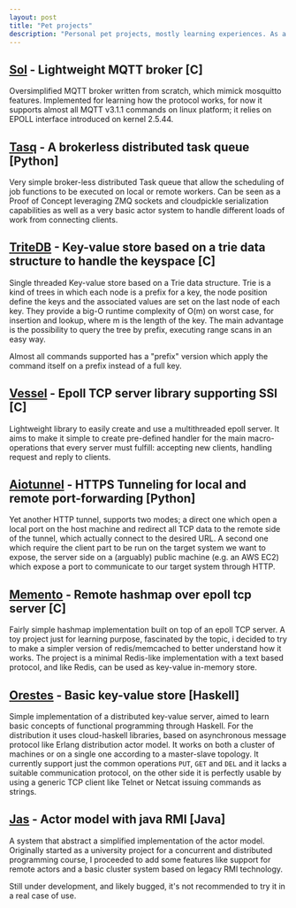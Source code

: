 ```yaml
---
layout: post
title: "Pet projects"
description: "Personal pet projects, mostly learning experiences. As a side note, these are just a part of all the code I produced in the last years, being it for a significant part experimental work."
---
```


<a href="https://github.com/codepr/sol.git" target="_blank" class="pname">Sol</a> - <span class="psub">Lightweight MQTT broker </span><span class="lang"> [C] </span>
----------------------------------------------------------------------
Oversimplified MQTT broker written from scratch, which mimick mosquitto
features. Implemented for learning how the protocol works, for now it supports
almost all MQTT v3.1.1 commands on linux platform; it relies on EPOLL interface
introduced on kernel 2.5.44.

<a href="https://github.com/codepr/tasq.git" target="_blank" class="pname">Tasq</a> - <span class="psub">A brokerless distributed task queue </span><span class="lang"> [Python] </span>
---------------------------------------------------------------------

Very simple broker-less distributed Task queue that allow the scheduling of job
functions to be executed on local or remote workers. Can be seen as a Proof of
Concept leveraging ZMQ sockets and cloudpickle serialization capabilities as
well as a very basic actor system to handle different loads of work from
connecting clients.

<a href="https://github.com/codepr/tritedb.git" target="_blank" class="pname">TriteDB</a> - <span class="psub">Key-value store based on a trie data structure to handle the keyspace</span><span class="lang"> [C] </span>
-------------------------------------------------------------------------

Single threaded Key-value store based on a Trie data structure. Trie is a kind
of trees in which each node is a prefix for a key, the node position define the
keys and the associated values are set on the last node of each key. They
provide a big-O runtime complexity of O(m) on worst case, for insertion and
lookup, where m is the length of the key. The main advantage is the possibility
to query the tree by prefix, executing range scans in an easy way.

Almost all commands supported has a "prefix" version which apply the command
itself on a prefix instead of a full key.

<a href="https://github.com/codepr/vessel.git" target="_blank" class="pname">Vessel</a> - <span class="psub"> Epoll TCP server library supporting SSl </span> <span class="lang"> [C] </span>
-------------------------------------------------------------------------

Lightweight library to easily create and use a multithreaded epoll server. It
aims to make it simple to create pre-defined handler for the main
macro-operations that every server must fulfill: accepting new clients,
handling request and reply to clients.

<a href="https://github.com/codepr/aiotunnel.git" target="_blank" class="pname">Aiotunnel</a> - <span class="psub"> HTTPS Tunneling for local and remote port-forwarding </span> <span class="lang"> [Python] </span>
-------------------------------------------------------------------------------

Yet another HTTP tunnel, supports two modes; a direct one which open a local
port on the host machine and redirect all TCP data to the remote side of the
tunnel, which actually connect to the desired URL. A second one which require
the client part to be run on the target system we want to expose, the server
side on a (arguably) public machine (e.g. an AWS EC2) which expose a port to
communicate to our target system through HTTP.

<a href="https://github.com/codepr/memento.git" target="_blank" class="pname">Memento</a> - <span class="psub"> Remote hashmap over epoll tcp server </span> <span class="lang"> [C] </span>
---------------------------------------------------------------------------

Fairly simple hashmap implementation built on top of an epoll TCP server. A toy
project just for learning purpose, fascinated by the topic, i decided to try to
make a simpler version of redis/memcached to better understand how it works.
The project is a minimal Redis-like implementation with a text based protocol,
and like Redis, can be used as key-value in-memory store.

<a href="https://github.com/codepr/orestes.git" target="_blank" class="pname">Orestes</a> - <span class="psub"> Basic key-value store </span> <span class="lang"> [Haskell] </span>
--------------------------------------------------------------------------

Simple implementation of a distributed key-value server, aimed to learn basic
concepts of functional programming through Haskell. For the distribution it
uses cloud-haskell libraries, based on asynchronous message protocol like
Erlang distribution actor model. It works on both a cluster of machines or on a
single one according to a master-slave topology. It currently support just the
common operations `PUT`, `GET` and `DEL` and it lacks a suitable communication
protocol, on the other side it is perfectly usable by using a generic TCP
client like Telnet or Netcat issuing commands as strings.

<a href="https://github.com/codepr/jas.git" target="_blank" class="pname">Jas</a> - <span class="psub"> Actor model with java RMI </span> <span class="lang"> [Java] </span>
-------------------------------------------------------------------

A system that abstract a simplified implementation of the actor model.
Originally started as a university project for a concurrent and distributed
programming course, I proceeded to add some features like support for remote
actors and a basic cluster system based on legacy RMI technology.

Still under development, and likely bugged, it's not recommended to try it in a
real case of use.
